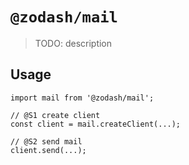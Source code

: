 # `@zodash/mail`

> TODO: description

## Usage

```
import mail from '@zodash/mail';

// @S1 create client
const client = mail.createClient(...);

// @S2 send mail
client.send(...);
```
